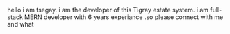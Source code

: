 hello i am tsegay. i am the developer of this Tigray estate system. i am full-stack MERN developer with 6 years experiance .so please connect with me and what 
